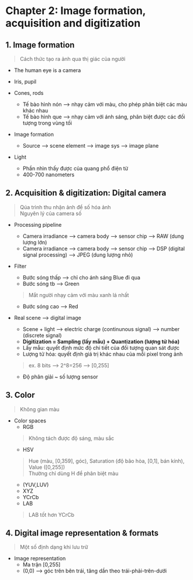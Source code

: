 # Chapter 2: Image formation, acquisition and digitization

## 1. Image formation
> Cách thức tạo ra ảnh qua thị giác của người

* The human eye is a camera

* Iris, pupil

* Cones, rods
  - Tế bào hình nón --> nhạy cảm với màu, cho phép phân biệt các màu khác nhau 
  - Tế bào hình que --> nhạy cảm với ánh sáng, phân biệt được các đối tượng trong vùng tối

* Image formation
  - Source --> scene element --> image sys --> image plane

* Light
  - Phần nhìn thấy được của quang phổ điện từ
  - 400-700 nanometers 

## 2. Acquisition & digitization: Digital camera
> Qúa trình thu nhận ảnh để số hóa ảnh \
> Nguyên lý của camera số

* Processing pipeline
  - Camera irradiance --> camera body --> sensor chip --> RAW (dung lượng lớn) 
  - Camera irradiance --> camera body --> sensor chip --> DSP (digital signal processing) --> JPEG (dung lượng nhỏ)

* Filter
  - Bước sóng thấp  --> chỉ cho ánh sáng Blue đi qua
  - Bước sóng tb    --> Green
  > Mắt người nhạy cảm với màu xanh lá nhất
  - Bước sóng cao   --> Red

* Real scene --> digital image
  - Scene + light --> electric charge (continunous signal) --> number (discrete signal)
  - **Digitization = Sampling (lấy mẫu) + Quantization (lượng tử hóa)**
  - Lấy mẫu: quyết định mức độ chi tiết của đối tượng quan sát được
  - Lượng tử hóa: quyết định giá trị khác nhau của mỗi pixel trong ảnh 
  > ex. 8 bits --> 2^8=256 --> [0,255]
  - Độ phân giải ~ số lượng sensor

## 3. Color
> Không gian màu

* Color spaces
  - RGB
  > Không tách được độ sáng, màu sắc
  - HSV
  > Hue (màu, [0,359], góc), Saturation (độ bão hòa, [0,1], bán kính), Value ([0,255]) \
  > Thường chỉ dùng H để phân biệt màu 
  - (YUV,LUV)
  - XYZ
  - YCrCb
  - LAB
  > LAB tốt hơn YCrCb 

## 4. Digital image representation & formats
> Một số định dạng khi lưu trữ

* Image representation
  - Ma trận [0,255]
  - (0,0) --> góc trên bên trái, tăng dần theo trái-phải-trên-dưới
